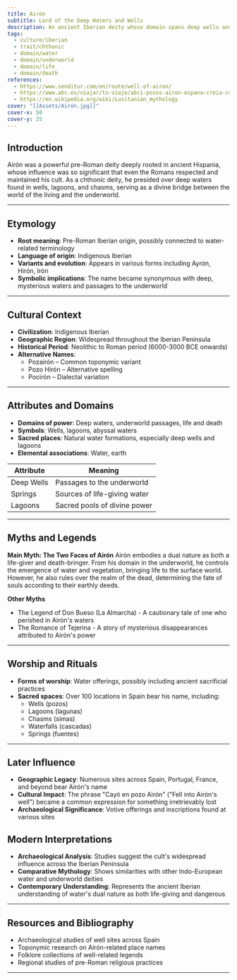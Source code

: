```yaml
---
title: Airón
subtitle: Lord of the Deep Waters and Wells
description: An ancient Iberian deity whose domain spans deep wells and sacred waters, bridging the world of the living with the mysterious depths of the underworld
tags:
  - culture/iberian
  - trait/chthonic
  - domain/water
  - domain/underworld
  - domain/life
  - domain/death
references:
  - https://www.senditur.com/en/route/well-of-airon/
  - https://www.abc.es/viajar/tu-viaje/abci-pozos-airon-espana-creia-conectaban-inframundo-202106010107_noticia.html
  - https://en.wikipedia.org/wiki/Lusitanian_mythology
cover: "[[Assets/Airón.jpg]]"
cover-x: 50
cover-y: 25
---
```

##  Introduction
Airón was a powerful pre-Roman deity deeply rooted in ancient Hispania, whose influence was so significant that even the Romans respected and maintained his cult. As a chthonic deity, he presided over deep waters found in wells, lagoons, and chasms, serving as a divine bridge between the world of the living and the underworld.

---

## Etymology

- **Root meaning**: Pre-Roman Iberian origin, possibly connected to water-related terminology
- **Language of origin**: Indigenous Iberian
- **Variants and evolution**: Appears in various forms including Ayrón, Hirón, Irón
- **Symbolic implications**: The name became synonymous with deep, mysterious waters and passages to the underworld

---

##  Cultural Context

- **Civilization**: Indigenous Iberian
- **Geographic Region**: Widespread throughout the Iberian Peninsula
- **Historical Period**: Neolithic to Roman period (6000-3000 BCE onwards)
- **Alternative Names**:
  - Pozairón – Common toponymic variant
  - Pozo Hirón – Alternative spelling
  - Pocirón – Dialectal variation

---

## Attributes and Domains

- **Domains of power**: Deep waters, underworld passages, life and death
- **Symbols**: Wells, lagoons, abyssal waters
- **Sacred places**: Natural water formations, especially deep wells and lagoons
- **Elemental associations**: Water, earth

| Attribute | Meaning |
|----------|----------|
| Deep Wells | Passages to the underworld |
| Springs | Sources of life-giving water |
| Lagoons | Sacred pools of divine power |

---

## Myths and Legends

**Main Myth: The Two Faces of Airón**
Airón embodies a dual nature as both a life-giver and death-bringer. From his domain in the underworld, he controls the emergence of water and vegetation, bringing life to the surface world. However, he also rules over the realm of the dead, determining the fate of souls according to their earthly deeds.

**Other Myths**
- The Legend of Don Bueso (La Almarcha) - A cautionary tale of one who perished in Airón's waters
- The Romance of Tejerina - A story of mysterious disappearances attributed to Airón's power

---

## Worship and Rituals

- **Forms of worship**: Water offerings, possibly including ancient sacrificial practices
- **Sacred spaces**: Over 100 locations in Spain bear his name, including:
  - Wells (pozos)
  - Lagoons (lagunas)
  - Chasms (simas)
  - Waterfalls (cascadas)
  - Springs (fuentes)

---

## Later Influence

- **Geographic Legacy**: Numerous sites across Spain, Portugal, France, and beyond bear Airón's name
- **Cultural Impact**: The phrase "Cayó en pozo Airón" ("Fell into Airón's well") became a common expression for something irretrievably lost
- **Archaeological Significance**: Votive offerings and inscriptions found at various sites

## Modern Interpretations

- **Archaeological Analysis**: Studies suggest the cult's widespread influence across the Iberian Peninsula
- **Comparative Mythology**: Shows similarities with other Indo-European water and underworld deities
- **Contemporary Understanding**: Represents the ancient Iberian understanding of water's dual nature as both life-giving and dangerous

---

## Resources and Bibliography

- Archaeological studies of well sites across Spain
- Toponymic research on Airón-related place names
- Folklore collections of well-related legends
- Regional studies of pre-Roman religious practices

---